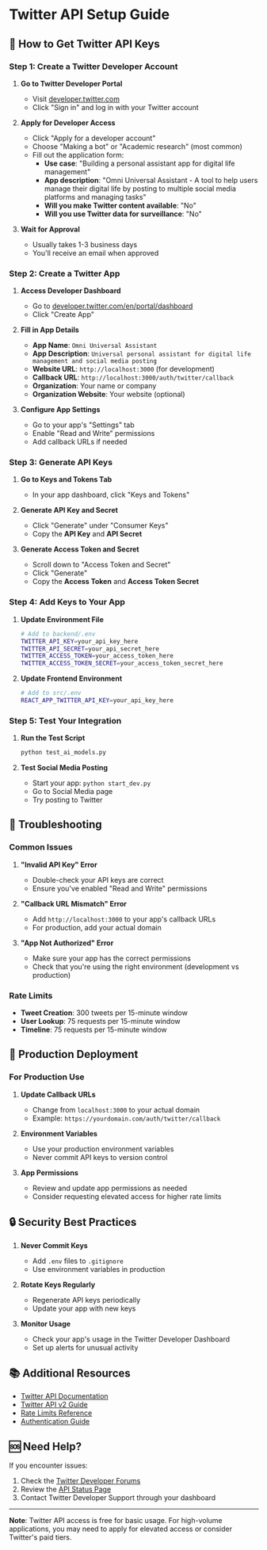 # Twitter API Setup Guide

## 🔑 How to Get Twitter API Keys

### Step 1: Create a Twitter Developer Account

1. **Go to Twitter Developer Portal**
   - Visit [developer.twitter.com](https://developer.twitter.com)
   - Click "Sign in" and log in with your Twitter account

2. **Apply for Developer Access**
   - Click "Apply for a developer account"
   - Choose "Making a bot" or "Academic research" (most common)
   - Fill out the application form:
     - **Use case**: "Building a personal assistant app for digital life management"
     - **App description**: "Omni Universal Assistant - A tool to help users manage their digital life by posting to multiple social media platforms and managing tasks"
     - **Will you make Twitter content available**: "No"
     - **Will you use Twitter data for surveillance**: "No"

3. **Wait for Approval**
   - Usually takes 1-3 business days
   - You'll receive an email when approved

### Step 2: Create a Twitter App

1. **Access Developer Dashboard**
   - Go to [developer.twitter.com/en/portal/dashboard](https://developer.twitter.com/en/portal/dashboard)
   - Click "Create App"

2. **Fill in App Details**
   - **App Name**: `Omni Universal Assistant`
   - **App Description**: `Universal personal assistant for digital life management and social media posting`
   - **Website URL**: `http://localhost:3000` (for development)
   - **Callback URL**: `http://localhost:3000/auth/twitter/callback`
   - **Organization**: Your name or company
   - **Organization Website**: Your website (optional)

3. **Configure App Settings**
   - Go to your app's "Settings" tab
   - Enable "Read and Write" permissions
   - Add callback URLs if needed

### Step 3: Generate API Keys

1. **Go to Keys and Tokens Tab**
   - In your app dashboard, click "Keys and Tokens"

2. **Generate API Key and Secret**
   - Click "Generate" under "Consumer Keys"
   - Copy the **API Key** and **API Secret**

3. **Generate Access Token and Secret**
   - Scroll down to "Access Token and Secret"
   - Click "Generate"
   - Copy the **Access Token** and **Access Token Secret**

### Step 4: Add Keys to Your App

1. **Update Environment File**
   ```bash
   # Add to backend/.env
   TWITTER_API_KEY=your_api_key_here
   TWITTER_API_SECRET=your_api_secret_here
   TWITTER_ACCESS_TOKEN=your_access_token_here
   TWITTER_ACCESS_TOKEN_SECRET=your_access_token_secret_here
   ```

2. **Update Frontend Environment**
   ```bash
   # Add to src/.env
   REACT_APP_TWITTER_API_KEY=your_api_key_here
   ```

### Step 5: Test Your Integration

1. **Run the Test Script**
   ```bash
   python test_ai_models.py
   ```

2. **Test Social Media Posting**
   - Start your app: `python start_dev.py`
   - Go to Social Media page
   - Try posting to Twitter

## 🔧 Troubleshooting

### Common Issues

1. **"Invalid API Key" Error**
   - Double-check your API keys are correct
   - Ensure you've enabled "Read and Write" permissions

2. **"Callback URL Mismatch" Error**
   - Add `http://localhost:3000` to your app's callback URLs
   - For production, add your actual domain

3. **"App Not Authorized" Error**
   - Make sure your app has the correct permissions
   - Check that you're using the right environment (development vs production)

### Rate Limits

- **Tweet Creation**: 300 tweets per 15-minute window
- **User Lookup**: 75 requests per 15-minute window
- **Timeline**: 75 requests per 15-minute window

## 📱 Production Deployment

### For Production Use

1. **Update Callback URLs**
   - Change from `localhost:3000` to your actual domain
   - Example: `https://yourdomain.com/auth/twitter/callback`

2. **Environment Variables**
   - Use your production environment variables
   - Never commit API keys to version control

3. **App Permissions**
   - Review and update app permissions as needed
   - Consider requesting elevated access for higher rate limits

## 🔒 Security Best Practices

1. **Never Commit Keys**
   - Add `.env` files to `.gitignore`
   - Use environment variables in production

2. **Rotate Keys Regularly**
   - Regenerate API keys periodically
   - Update your app with new keys

3. **Monitor Usage**
   - Check your app's usage in the Twitter Developer Dashboard
   - Set up alerts for unusual activity

## 📚 Additional Resources

- [Twitter API Documentation](https://developer.twitter.com/en/docs)
- [Twitter API v2 Guide](https://developer.twitter.com/en/docs/twitter-api)
- [Rate Limits Reference](https://developer.twitter.com/en/docs/twitter-api/rate-limits)
- [Authentication Guide](https://developer.twitter.com/en/docs/authentication/overview)

## 🆘 Need Help?

If you encounter issues:

1. Check the [Twitter Developer Forums](https://twittercommunity.com/)
2. Review the [API Status Page](https://api.twitterstat.us/)
3. Contact Twitter Developer Support through your dashboard

---

**Note**: Twitter API access is free for basic usage. For high-volume applications, you may need to apply for elevated access or consider Twitter's paid tiers.

